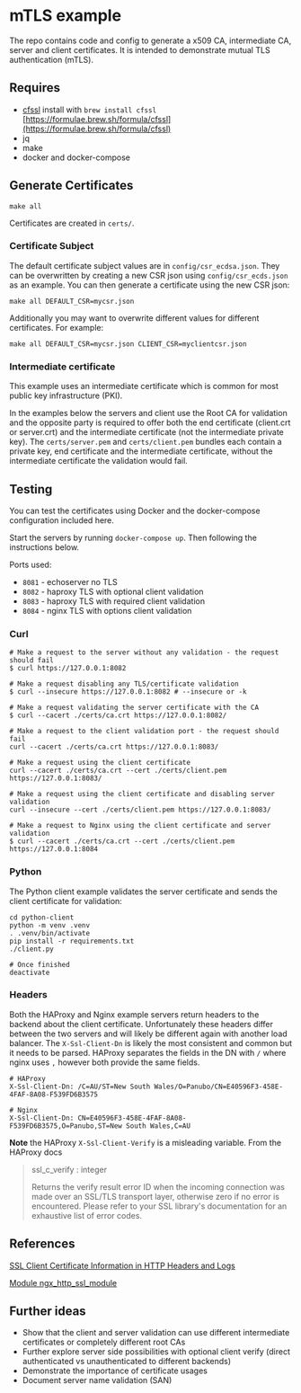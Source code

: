 # mTLS example

The repo contains code and config to generate a x509 CA, intermediate CA, server and client certificates. It is intended to demonstrate mutual TLS authentication (mTLS).

## Requires

* [cfssl](https://github.com/cloudflare/cfssl) install with `brew install cfssl` [https://formulae.brew.sh/formula/cfssl](https://formulae.brew.sh/formula/cfssl)
* jq
* make
* docker and docker-compose

## Generate Certificates

```
make all
```

Certificates are created in `certs/`.

### Certificate Subject

The default certificate subject values are in `config/csr_ecdsa.json`. They can be overwritten by creating a new CSR json using `config/csr_ecds.json` as an example. You can then generate a certificate using the new CSR json:

```
make all DEFAULT_CSR=mycsr.json
```

Additionally you may want to overwrite different values for different certificates. For example:

```
make all DEFAULT_CSR=mycsr.json CLIENT_CSR=myclientcsr.json
```

### Intermediate certificate

This example uses an intermediate certificate which is common for most public key infrastructure (PKI).

In the examples below the servers and client use the Root CA for validation and the opposite party is required to offer both the end certificate (client.crt or server.crt) and the intermediate certificate (not the intermediate private key). The `certs/server.pem` and `certs/client.pem` bundles each contain a private key, end certificate and the intermediate certificate, without the intermediate certificate the validation would fail.

## Testing

You can test the certificates using Docker and the docker-compose configuration included here.

Start the servers by running `docker-compose up`. Then following the instructions below.

Ports used:

* `8081` - echoserver no TLS
* `8082` - haproxy TLS with optional client validation
* `8083` - haproxy TLS with required client validation
* `8084` - nginx TLS with options client validation

### Curl

```
# Make a request to the server without any validation - the request should fail
$ curl https://127.0.0.1:8082

# Make a request disabling any TLS/certificate validation
$ curl --insecure https://127.0.0.1:8082 # --insecure or -k

# Make a request validating the server certificate with the CA
$ curl --cacert ./certs/ca.crt https://127.0.0.1:8082/

# Make a request to the client validation port - the request should fail
curl --cacert ./certs/ca.crt https://127.0.0.1:8083/

# Make a request using the client certificate
curl --cacert ./certs/ca.crt --cert ./certs/client.pem https://127.0.0.1:8083/

# Make a request using the client certificate and disabling server validation
curl --insecure --cert ./certs/client.pem https://127.0.0.1:8083/

# Make a request to Nginx using the client certificate and server validation
$ curl --cacert ./certs/ca.crt --cert ./certs/client.pem https://127.0.0.1:8084
```

### Python

The Python client example validates the server certificate and sends the client certificate for validation:

```
cd python-client
python -m venv .venv
. .venv/bin/activate
pip install -r requirements.txt
./client.py

# Once finished
deactivate
```

### Headers

Both the HAProxy and Nginx example servers return headers to the backend about the client certificate. Unfortunately these headers differ between the two servers and will likely be different again with another load balancer. The `X-Ssl-Client-Dn` is likely the most consistent and common but it needs to be parsed. HAProxy separates the fields in the DN with `/` where nginx uses `,` however both provide the same fields.

```
# HAProxy
X-Ssl-Client-Dn: /C=AU/ST=New South Wales/O=Panubo/CN=E40596F3-458E-4FAF-8A08-F539FD6B3575

# Nginx
X-Ssl-Client-Dn: CN=E40596F3-458E-4FAF-8A08-F539FD6B3575,O=Panubo,ST=New South Wales,C=AU
```

**Note** the HAProxy `X-Ssl-Client-Verify` is a misleading variable. From the HAProxy docs

> ssl_c_verify : integer
>
> Returns the verify result error ID when the incoming connection was made over
> an SSL/TLS transport layer, otherwise zero if no error is encountered. Please
> refer to your SSL library's documentation for an exhaustive list of error
> codes.

## References

[SSL Client Certificate Information in HTTP Headers and Logs](https://www.haproxy.com/blog/ssl-client-certificate-information-in-http-headers-and-logs/)

[Module ngx_http_ssl_module](https://nginx.org/en/docs/http/ngx_http_ssl_module.html)

## Further ideas

* Show that the client and server validation can use different intermediate certificates or completely different root CAs
* Further explore server side possibilities with optional client verify (direct authenticated vs unauthenticated to different backends)
* Demonstrate the importance of certificate usages
* Document server name validation (SAN)
